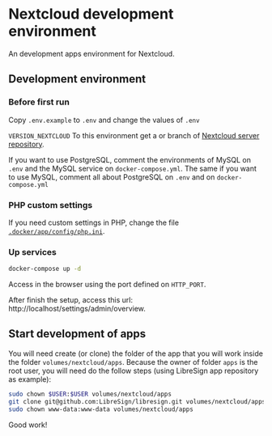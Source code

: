 # Nextcloud development environment

An development apps environment for Nextcloud.

## Development environment

### Before first run

Copy `.env.example` to `.env` and change the values of `.env`

`VERSION_NEXTCLOUD` To this environment get a or branch of [Nextcloud server repository](https://github.com/nextcloud/server).

If you want to use PostgreSQL, comment the environments of MySQL on `.env` and the MySQL service on `docker-compose.yml`. The same if you want to use MySQL, comment all about PostgreSQL on `.env` and on `docker-compose.yml`

### PHP custom settings

If you need custom settings in PHP, change the file [`.docker/app/config/php.ini`](/.docker/app/config/php.ini).

### Up services
```bash
docker-compose up -d
```
Access in the browser using the port defined on `HTTP_PORT`.

After finish the setup, access this url: http://localhost/settings/admin/overview.

## Start development of apps

You will need create (or clone) the folder of the app that you will work inside the folder `volumes/nextcloud/apps`. Because the owner of folder `apps` is the root user, you will need do the follow steps (using LibreSign app repository as example):

```bash
sudo chown $USER:$USER volumes/nextcloud/apps
git clone git@github.com:LibreSign/libresign.git volumes/nextcloud/apps/libresign
sudo chown www-data:www-data volumes/nextcloud/apps
```
Good work!
